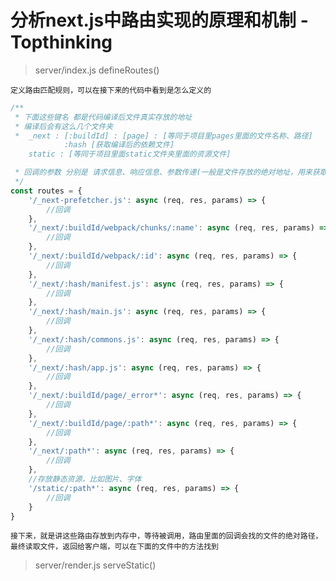 # 分析next.js中路由实现的原理和机制  - Topthinking

> server/index.js defineRoutes()

    定义路由匹配规则，可以在接下来的代码中看到是怎么定义的
```js
/**
 * 下面这些键名 都是代码编译后文件真实存放的地址
 * 编译后会有这么几个文件夹
 *  _next : [:buildId] : [page] : [等同于项目里pages里面的文件名称、路径]
            :hash [获取编译后的依赖文件]
    static : [等同于项目里面static文件夹里面的资源文件]

 * 回调的参数 分别是 请求信息、响应信息、参数传递(一般是文件存放的绝对地址，用来获取真正需要请求的文件) 
 */
const routes = {
    '/_next-prefetcher.js': async (req, res, params) => {
        //回调
    },
    '/_next/:buildId/webpack/chunks/:name': async (req, res, params) => {
        //回调
    },
    '/_next/:buildId/webpack/:id': async (req, res, params) => {
        //回调
    },
    '/_next/:hash/manifest.js': async (req, res, params) => {
        //回调
    },
    '/_next/:hash/main.js': async (req, res, params) => {
        //回调
    },
    '/_next/:hash/commons.js': async (req, res, params) => {
        //回调
    },
    '/_next/:hash/app.js': async (req, res, params) => {
        //回调
    },
    '/_next/:buildId/page/_error*': async (req, res, params) => {
        //回调
    },
    '/_next/:buildId/page/:path*': async (req, res, params) => {
        //回调
    },
    '/_next/:path*': async (req, res, params) => {
        //回调
    },
    //存放静态资源，比如图片、字体
    '/static/:path*': async (req, res, params) => {
        //回调
    }
}
```

    接下来，就是讲这些路由存放到内存中，等待被调用，路由里面的回调会找的文件的绝对路径，最终读取文件，返回给客户端，可以在下面的文件中的方法找到
> server/render.js serveStatic()